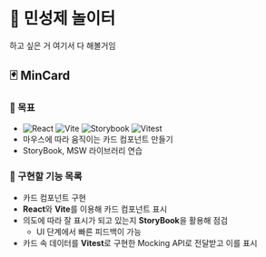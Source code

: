 # 🎠 민성제 놀이터

하고 싶은 거 여기서 다 해볼거임

## 🃏 MinCard

### 🤔 목표
- ![React](https://img.shields.io/badge/react-%2320232a.svg?style=for-the-badge&logo=react&logoColor=%2361DAFB)
![Vite](https://img.shields.io/badge/vite-%23646CFF.svg?style=for-the-badge&logo=vite&logoColor=white)
![Storybook](https://img.shields.io/badge/-Storybook-FF4785?style=for-the-badge&logo=storybook&logoColor=white)
![Vitest](https://img.shields.io/badge/-Vitest-252529?style=for-the-badge&logo=vitest&logoColor=FCC72B)
- 마우스에 따라 움직이는 카드 컴포넌트 만들기
- StoryBook, MSW 라이브러리 연습

### 🚩 구현할 기능 목록

- 카드 컴포넌트 구현
- **React**와 **Vite**를 이용해 카드 컴포넌트 표시
- 의도에 따라 잘 표시가 되고 있는지 **StoryBook**을 활용해 점검
  - UI 단계에서 빠른 피드백이 가능
- 카드 속 데이터를 **Vitest**로 구현한 Mocking API로 전달받고 이를 표시
